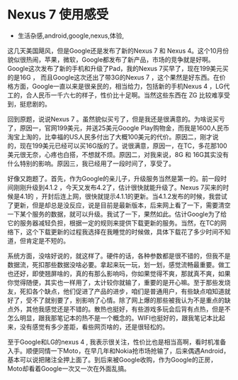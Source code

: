 # Nexus 7 使用感受
- 生活杂感,android,google,nexus,体验,

这几天美国飓风，但是Google还是发布了新的Nexus 7 和 Nexus 4。这个10月份貌似很热闹，苹果，微软，Google都发布了新产品，市场的竞争就是好啊。Google这次发布了新的手机和升级了Pad，我的Nexus 7买早了，现在199美元买的是16G ， 而且Google这次还出了带3G的Nexus 7 ，这个果然是好东西。在价格方面，Google一直以来是很亲民的，相当给力，包括新的手机Nexus 4 ，LG代工的，合人民币一千六七的样子，性价比十足啊。当然这些东西在 ZG 比较难享受到，挺悲剧的。


回到原题，说说Nexus 7 。虽然貌似买亏了，但是我还是很满意的。为啥说买亏了，原因一，官网199美元，并送25美元Google Play购物金，而我是1600人民币淘宝上淘的，比幸福的US人民多付出了大概100美元的代价。原因二，刚才说的，现在199美元已经可以买16G版的了。说很满意，原因一，在TC，多花那100美元很无奈，心疼也白搭，不想就不烦。原因二，对我来说，8G 和 16G其实没有什么特别的影响。原因三，我已经用了一段时间了，享受了。

好像又跑题了。首先，作为Google的亲儿子，升级服务当然是第一的。前一段时间刚刚升级到4.1.2 ，今天又发布4.2了，估计很快就能升级了。Nexus 7买来的时候是4.1的 ，开封后连上网，很快就提示4.1.1的更新。当4.1.2发布的时候，我尝试了更新，但是却总是没反应，说是目前是最新版本，后来网上看了一下，需要清空一下某个服务的数据，就可以升级。我试了一下，果然如此。估计Google为了给它的服务器减轻负担，根据一定的规则来提供下载更新的服务。当然，在TC的网络下，这个下载更新的过程我选择在我睡觉的时候做，具体下载花了多少时间不知道，但肯定是不短的。

系统方面，没啥好说的，就这样了。硬件的话，各种参数都是很不错的，但我不是数据流，死扣那些数据没啥必要。拿起来玩一玩，划一划，感觉流畅最重要。做工也还好，即使翘屏啥的，真的有那么影响吗，你如果觉得不爽，那就真不爽，如果你觉得随便，其实也一样用了，太计较你就输了，重要的是开心嘛。至于那些发烧友，死扣各个缺点，他们促进了产品的进步，咱们是普通用户，有些缺点咱知道就好了，受不了就别要了，别影响了心情。除了网上爆的那些被我认为不是重点的缺点外，其他我感觉还是不错的。散热也挺好，有些游戏多玩会后背有点热，但是不怎么明显，跟我那笔记本的热不是一个概念的。WIFI也挺好的，跟我笔记本比起来，没有感觉有多少差距，看些网页啥的，还是很轻松的。

至于Google和LG的nexus 4 , 我表示很关注，性价比也是相当高啊，看时机准备入手。顺便同情一下Moto，在早几年和Nokia抢市场抢输了，后来偶遇Android，基本可以说把赌注全押上面了。到后来被Google收购，作为Google的正房，Moto却看着Google一次又一次在外面乱搞。